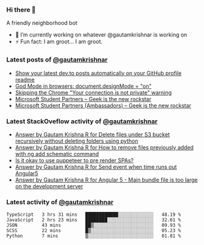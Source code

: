 ### Hi there 👋
A friendly neighborhood bot

- 🔭 I’m currently working on whatever @gautamkrishnar is working on
- ⚡ Fun fact: I am groot... I am groot.

### Latest posts of [@gautamkrishnar](https://github.com/gautamkrishnar) 
<!-- BLOG-POST-LIST:START -->
- [Show your latest dev.to posts automatically on your GitHub profile readme](https://dev.to/gautamkrishnar/show-your-latest-dev-to-posts-automatically-in-your-github-profile-readme-3nk8)
- [God Mode in browsers: document.designMode = "on"](https://dev.to/gautamkrishnar/god-mode-in-browsers-document-designmode-on-2pmo)
- [Skipping the Chrome "Your connection is not private" warning](https://dev.to/gautamkrishnar/quickbits-1-skipping-the-chrome-your-connection-is-not-private-warning-4kp1)
- [Microsoft Student Partners – Geek is the new rockstar](https://dev.to/gautamkrishnar/microsoft-student-partners--geek-is-the-new-rockstar)
- [Microsoft Student Partners (Ambassadors) – Geek is the new rockstar](https://www.gautamkrishnar.com/microsoft-student-partners/)
<!-- BLOG-POST-LIST:END -->

### Latest StackOveflow activity of [@gautamkrishnar](https://github.com/gautamkrishnar)
<!-- STACKOVERFLOW:START -->
- [Answer by Gautam Krishna R for Delete files under S3 bucket recursively without deleting folders using python](https://stackoverflow.com/questions/63991288/delete-files-under-s3-bucket-recursively-without-deleting-folders-using-python/63991362#63991362)
- [Answer by Gautam Krishna R for How to remove files previously added with ng add schematic command](https://stackoverflow.com/questions/57654689/how-to-remove-files-previously-added-with-ng-add-schematic-command/57655411#57655411)
- [Is it okay to use puppeteer to pre render SPAs?](https://stackoverflow.com/questions/50207220/is-it-okay-to-use-puppeteer-to-pre-render-spas)
- [Answer by Gautam Krishna R for Send event when time runs out Angular5](https://stackoverflow.com/questions/50190382/send-event-when-time-runs-out-angular5/50190962#50190962)
- [Answer by Gautam Krishna R for Angular 5 - Main bundle file is too large on the development server](https://stackoverflow.com/questions/49687569/angular-5-main-bundle-file-is-too-large-on-the-development-server/49687624#49687624)
<!-- STACKOVERFLOW:END -->

### Latest activity of [@gautamkrishnar](https://github.com/gautamkrishnar)
<!--START_SECTION:waka-->
```text
TypeScript   3 hrs 31 mins   ████████████░░░░░░░░░░░░░   48.19 % 
JavaScript   2 hrs 23 mins   ████████░░░░░░░░░░░░░░░░░   32.61 % 
JSON         43 mins         ██▒░░░░░░░░░░░░░░░░░░░░░░   09.93 % 
SCSS         22 mins         █▒░░░░░░░░░░░░░░░░░░░░░░░   05.23 % 
Python       7 mins          ▒░░░░░░░░░░░░░░░░░░░░░░░░   01.81 % 
```
<!--END_SECTION:waka-->
